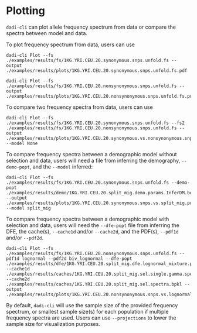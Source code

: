 # Plotting

`dadi-cli` can plot allele frequency spectrum from data or compare the spectra between model and data.

To plot frequency spectrum from data, users can use

```         
dadi-cli Plot --fs ./examples/results/fs/1KG.YRI.CEU.20.synonymous.snps.unfold.fs --output ./examples/results/plots/1KG.YRI.CEU.20.synonymous.snps.unfold.fs.pdf

dadi-cli Plot --fs ./examples/results/fs/1KG.YRI.CEU.20.nonsynonymous.snps.unfold.fs --output ./examples/results/plots/1KG.YRI.CEU.20.nonsynonymous.snps.unfold.fs.pdf
```

To compare two frequency spectra from data, users can use

```         
dadi-cli Plot --fs ./examples/results/fs/1KG.YRI.CEU.20.synonymous.snps.unfold.fs --fs2 ./examples/results/fs/1KG.YRI.CEU.20.nonsynonymous.snps.unfold.fs --output ./examples/results/plots/1KG.YRI.CEU.20.synonymous.vs.nonsynonymous.snps.unfold.fs.pdf --model None
```

To compare frequency spectra between a demographic model without selection and data, users will need a file from inferring the demography, `--demo-popt`, and the `--model` inferred:

```         
dadi-cli Plot --fs ./examples/results/fs/1KG.YRI.CEU.20.synonymous.snps.unfold.fs --demo-popt ./examples/results/demo/1KG.YRI.CEU.20.split_mig.demo.params.InferDM.bestfits --output ./examples/results/plots/1KG.YRI.CEU.20.synonymous.snps.vs.split_mig.pdf --model split_mig
```

To compare frequency spectra between a demographic model with selection and data, users will need the `--dfe-popt` file from inferring the DFE, the cache(s), `--cache1d` and/or `--cache2d`, and the PDF(s), `--pdf1d` and/or `--pdf2d`.

```         
dadi-cli Plot --fs ./examples/results/fs/1KG.YRI.CEU.20.nonsynonymous.snps.unfold.fs --pdf1d lognormal --pdf2d biv_lognormal --dfe-popt ./examples/results/dfe/1KG.YRI.CEU.20.split_mig.dfe.lognormal_mixture.params.InferDFE.bestfits --cache1d ./examples/results/caches/1KG.YRI.CEU.20.split_mig.sel.single.gamma.spectra.bpkl --cache2d ./examples/results/caches/1KG.YRI.CEU.20.split_mig.sel.spectra.bpkl --output ./examples/results/plots/1KG.YRI.CEU.20.nonsynonymous.snps.vs.lognormal_mixture.pdf
```

By default, `dadi-cli` will use the sample size of the provided frequency spectrum, or smallest sample size(s) for each population if multiple frequency spectra are used. Users can use `--projections` to lower the sample size for visualization purposes.
